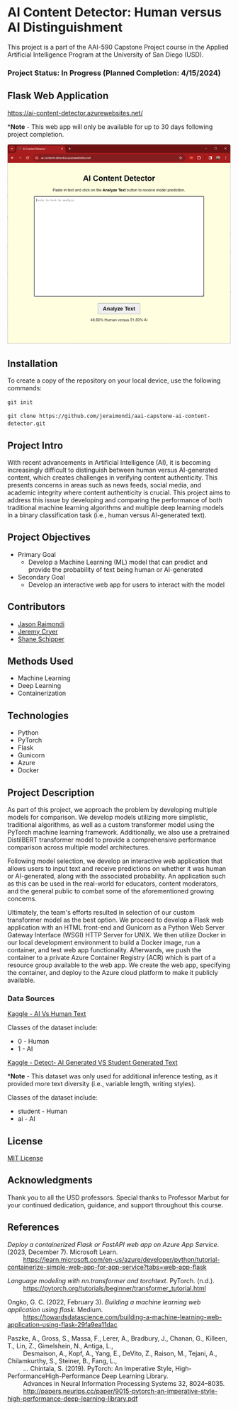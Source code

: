 # AI Content Detector: Human versus AI Distinguishment

This project is a part of the AAI-590 Capstone Project course in the Applied Artificial Intelligence Program at 
the University of San Diego (USD).

### <b>Project Status: In Progress (Planned Completion: 4/15/2024)</b>

## Flask Web Application

https://ai-content-detector.azurewebsites.net/

***Note** - This web app will only be available for up to 30 days following project completion.

<p align='center'>
<img src='screenshots/flask_app_screenshot.png' />
</p>

## Installation

To create a copy of the repository on your local device, use the following commands:

`git init`

`git clone https://github.com/jeraimondi/aai-capstone-ai-content-detector.git`

## Project Intro

With recent advancements in Artificial Intelligence (AI), it is becoming increasingly difficult to distinguish
between human versus AI-generated content, which creates challenges in verifying content authenticity. This 
presents concerns in areas such as news feeds, social media, and academic integrity where content authenticity 
is crucial. This project aims to address this issue by developing and comparing the performance of both 
traditional machine learning algorithms and multiple deep learning models in a binary classification task (i.e., 
human versus AI-generated text).

## Project Objectives

* Primary Goal
  * Develop a Machine Learning (ML) model that can predict and provide the probability of text being
    human or AI-generated
* Secondary Goal
  * Develop an interactive web app for users to interact with the model

## Contributors

* [Jason Raimondi](https://github.com/jeraimondi)
* [Jeremy Cryer](https://github.com/jerm914)
* [Shane Schipper](https://github.com/SchipDev)

## Methods Used

* Machine Learning
* Deep Learning
* Containerization

## Technologies

* Python
* PyTorch
* Flask
* Gunicorn
* Azure
* Docker

## Project Description

As part of this project, we approach the problem by developing multiple models for comparison. We develop models 
utilizing more simplistic, traditional algorithms, as well as a custom transformer model using the PyTorch machine 
learning framework. Additionally, we also use a pretrained DistilBERT transformer model to provide a comprehensive 
performance comparison across multiple model architectures.

Following model selection, we develop an interactive web application that allows users to input text and receive 
predictions on whether it was human or AI-generated, along with the associated probability. An application such as 
this can be used in the real-world for educators, content moderators, and the general public to combat some of the 
aforementioned growing concerns.

Ultimately, the team's efforts resulted in selection of our custom transformer model as the best option. We proceed 
to develop a Flask web application with an HTML front-end and Gunicorn as a Python Web Server Gateway Interface (WSGI) 
HTTP Server for UNIX. We then utilize Docker in our local development environment to build a Docker image, run a container, 
and test web app functionality. Afterwards, we push the container to a private Azure Container Registry (ACR) which is 
part of a resource group available to the web app. We create the web app, specifying the container, and deploy to 
the Azure cloud platform to make it publicly available.

### Data Sources

[Kaggle - AI Vs Human Text](https://www.kaggle.com/datasets/shanegerami/ai-vs-human-text)

Classes of the dataset include:
* 0 - Human
* 1 - AI

[Kaggle - Detect- AI Generated VS Student Generated Text](https://www.kaggle.com/datasets/prajwaldongre/llm-detect-ai-generated-vs-student-generated-text)

***Note** - This dataset was only used for additional inference testing, as it provided more text diversity (i.e., variable 
length, writing styles).

Classes of the dataset include:
* student - Human
* ai - AI

## License

[MIT License](LICENSE)

## Acknowledgments
Thank you to all the USD professors. Special thanks to Professor Marbut for your continued dedication, guidance, and 
support throughout this course.

## References

*Deploy a containerized Flask or FastAPI web app on Azure App Service*. (2023, December 7). Microsoft Learn.<br>
&nbsp;&nbsp;&nbsp;&nbsp;&nbsp;&nbsp;&nbsp;&nbsp;&nbsp;<https://learn.microsoft.com/en-us/azure/developer/python/tutorial-containerize-simple-web-app-for-app-service?tabs=web-app-flask>

*Language modeling with nn.transformer and torchtext*. PyTorch. (n.d.).<br>
&nbsp;&nbsp;&nbsp;&nbsp;&nbsp;&nbsp;&nbsp;&nbsp;&nbsp;<https://pytorch.org/tutorials/beginner/transformer_tutorial.html>

Ongko, G. C. (2022, February 3). *Building a machine learning web application using flask*. Medium.<br>
&nbsp;&nbsp;&nbsp;&nbsp;&nbsp;&nbsp;&nbsp;&nbsp;&nbsp;<https://towardsdatascience.com/building-a-machine-learning-web-application-using-flask-29fa9ea11dac>

Paszke, A., Gross, S., Massa, F., Lerer, A., Bradbury, J., Chanan, G., Killeen, T., Lin, Z., Gimelshein, N., Antiga, L.,<br>
&nbsp;&nbsp;&nbsp;&nbsp;&nbsp;&nbsp;&nbsp;&nbsp;&nbsp;Desmaison, A., Kopf, A., Yang, E., DeVito, Z., Raison, M., Tejani, A., Chilamkurthy, S., Steiner, B., Fang, L.,<br>
&nbsp;&nbsp;&nbsp;&nbsp;&nbsp;&nbsp;&nbsp;&nbsp;&nbsp;… Chintala, S. (2019). PyTorch: An Imperative Style, High-PerformanceHigh-Performance Deep Learning Library.<br>
&nbsp;&nbsp;&nbsp;&nbsp;&nbsp;&nbsp;&nbsp;&nbsp;&nbsp;Advances in Neural Information Processing Systems 32, 8024–8035.<br>
&nbsp;&nbsp;&nbsp;&nbsp;&nbsp;&nbsp;&nbsp;&nbsp;&nbsp;<http://papers.neurips.cc/paper/9015-pytorch-an-imperative-style-high-performance-deep-learning-library.pdf>
